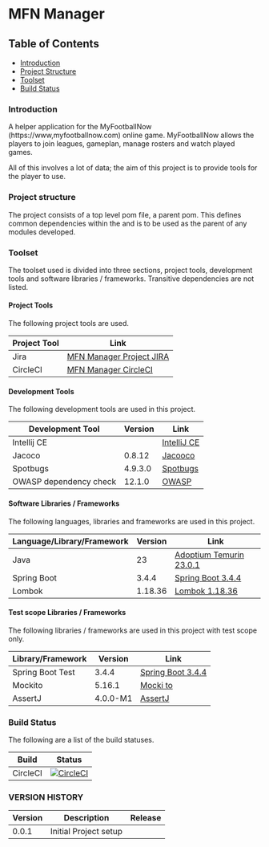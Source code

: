 # MFN Manager

## Table of Contents
- [Introduction](#Introduction)
- [Project Structure](#Project-structure)
- [Toolset](#Toolset)
- [Build Status](#Build-Status)

### Introduction

A helper application for the MyFootballNow (https://www,myfootballnow.com) online game.  MyFootballNow allows the players
to join leagues, gameplan, manage rosters and watch played games.  

All of this involves a lot of data; the aim of this project is to provide tools for the player to use.

### Project structure

The project consists of a top level pom file, a parent pom.  This defines common dependencies within
the and is to be used as the parent of any modules developed.

### Toolset

The toolset used is divided into three sections, project tools, development tools and 
software libraries / frameworks.  Transitive dependencies are not listed.

#### Project Tools

The following project tools are used.

| Project Tool   | Link                                                                                                              |
|----------------|-------------------------------------------------------------------------------------------------------------------|
| Jira           | [MFN Manager Project JIRA](https://warnett.atlassian.net/jira/software/projects/MFNM/boards/1)                    |
| CircleCI       | [MFN Manager CircleCI](https://app.circleci.com/projects/circleci/M82cTqCgc1EX12ST37HaQ6/VZfCWLSZnumxrNJDU5tCcp)  |

#### Development Tools

The following development tools are used in this project.

| Development Tool       | Version  | Link                                                      |
|------------------------|----------|-----------------------------------------------------------|
| Intellij CE            |          | [IntelliJ CE](https://www.jetbrains.com/idea/)            |
| Jacoco                 | 0.8.12   | [Jacooco](https://www.jacoco.org/jacoco/)                 |
| Spotbugs               | 4.9.3.0  | [Spotbugs](https://spotbugs.github.io/)                   |
| OWASP dependency check | 12.1.0   | [OWASP](https://owasp.org/www-project-dependency-check/)  |

#### Software Libraries / Frameworks

The following languages, libraries and frameworks are used in this project.

| Language/Library/Framework  | Version | Link                                                                      |
|-----------------------------|---------|---------------------------------------------------------------------------|
| Java                        | 23      | [Adoptium Temurin 23.0.1](https://adoptium.net/en-GB/download/)           |
| Spring Boot                 | 3.4.4   | [Spring Boot 3.4.4](https://spring.io/projects/spring-boot)               |
| Lombok                      | 1.18.36 | [Lombok 1.18.36](https://projectlombok.org/)                              |

#### Test scope Libraries / Frameworks

The following libraries / frameworks are used in this project with test scope only. 

| Library/Framework | Version  | Link                                                         |
|-------------------|----------|--------------------------------------------------------------|
| Spring Boot Test  | 3.4.4    | [Spring Boot 3.4.4](https://spring.io/projects/spring-boot)  |
| Mockito           | 5.16.1   | [Mocki to](https://site.mockito.org/)                        |
| AssertJ           | 4.0.0-M1 | [AssertJ](https://assertj.github.io/doc/)                    |


### Build Status

The following are a list of the build statuses.

| Build    | Status                                                                                                                                                                                                                                                 |
|----------|--------------------------------------------------------------------------------------------------------------------------------------------------------------------------------------------------------------------------------------------------------|
| CircleCI | [![CircleCI](https://dl.circleci.com/status-badge/img/circleci/M82cTqCgc1EX12ST37HaQ6/VZfCWLSZnumxrNJDU5tCcp/tree/main.svg?style=svg)](https://dl.circleci.com/status-badge/redirect/circleci/M82cTqCgc1EX12ST37HaQ6/VZfCWLSZnumxrNJDU5tCcp/tree/main) |

### VERSION HISTORY

| Version | Description           | Release |
|---------|-----------------------|---------|
| 0.0.1   | Initial Project setup |         |